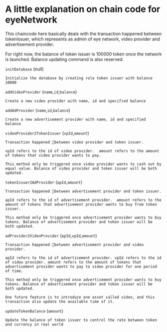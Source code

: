 # A little explanation on chain code for eyeNetwork 

This chaincode here basically deals with the transaction happened between tokenIssuer, which represents as admin of eye network, video provider and advertisement provider.

For right now, the balance of token issuer is 100000 token once the network is launched. Balance updating command is also reserved. 

`initDatabase` (null)
```
Initialize the database by creating role token issuer with balance 10000 
```


`addVideoProvider` (`name`,`id`,`balance`)
```
Create a new video provider with name, id and specified balance
```

`addAdProvider` (`name`,`id`,`balance`)
```
Create a new advertisement provider with name, id and specified balance
```

`videoProvider2TokenIssuer` (`vpId`,`amount`)
``` 
Transaction happened between video provider and token issuer.

vpId refers to the id of video provider.  amount refers to the amount of tokens that video provider wants to pay.

This method only be triggered once video provider wants to cash out by equal value. Balance of video provider and token issuer will be both updated. 
```

`tokenIssuer2AdProvider` (`apId`,`amount`)
``` 
Transaction happened between advertisement provider and token issuer. 

apId refers to the id of advertisement provider.  amount refers to the amount of tokens that advertisement provider wants to buy from token issuer.

This method only be triggered once advertisement provider wants to buy tokens. Balance of advertisement provider and token issuer will be both updated. 
```

`adProvider2VideoProvider` (`apId`,`vpId`,`amount`)
``` 
Transaction happened between advertisement provider and video provider.

apId refers to the id of advertisement provider. vpId refers to the id of video provider. amount refers to the amount of tokens that advertisement provider wants to pay to video provider for one period of time.

This method only be triggered once advertisement provider wants to buy tokens. Balance of advertisement provider and token issuer will be both updated. 

One future feature is to introduce one asset called video, and this transaction also update the available time of it.

```
`updateTokenBalance` (`amount`)
```
Update the balance of token issuer to control the rate between token and currency in real world

```


